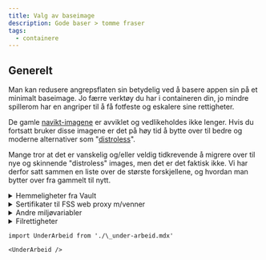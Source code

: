 ```yaml
---
title: Valg av baseimage
description: Gode baser > tomme fraser
tags:
  - containere
---
```


## Generelt

Man kan redusere angrepsflaten sin betydelig ved å basere appen sin på et minimalt baseimage. Jo færre verktøy du har i containeren din, jo mindre spillerom har en angriper til å få fotfeste og eskalere sine rettigheter.

De gamle [navikt-imagene](https://github.com/navikt/baseimages/) er avviklet og vedlikeholdes ikke lenger. Hvis du fortsatt bruker disse imagene er det på høy tid å bytte over til bedre og moderne alternativer som "[distroless](./containere#distroless)".

Mange tror at det er vanskelig og/eller veldig tidkrevende å migrere over til nye og skinnende "distroless" images, men det er det faktisk ikke. Vi har derfor satt sammen en liste over de største forskjellene, og hvordan man bytter over fra gammelt til nytt.

<details>
<summary>Hemmeligheter fra Vault</summary>
<p>
  [Nais](https://doc.nais.io/workloads/application/reference/application-spec/?h=vault#vault) injecter hemmeligheter fra Vault som filer. `navikt` base-images har et shellscript som leser disse filene og lager miljøvariabler av innholdet. Her har man to muligheter:
  - Endre i appen sånn at hemmeligheter leses fra filer istedenfor miljøvariabler. 
  - Flytt hemmelighetene over til [Console](https://console.nav.cloud.nais.io/). De vil da automatisk injiseres som miljøvariabler i poden. Dette er den anbefalte løsningen.
  - Hemmeligheter for on-prem Postgres funker som før, ingen endringer kreves.
</p>
</details>

<details>
<summary>Sertifikater til FSS web proxy m/venner</summary>
<p>
  Disse sertifikatene injiseres automatisk fra plattformen inn i poden din, du trenger ikke å gjøre noe som helst 😎
</p>
</details>

<details>
<summary>Andre miljøvariabler</summary>
<p>
  Alle "ikke-hemmelige" miljøvariabler, feks `JAVA_OPTS` e.l., kan spesifiseres i [app-manifestet](https://doc.nais.io/workloads/application/reference/application-spec/?h=env#env). Her er det også muligheter for [templating](https://doc.nais.io/operate/cli/reference/validate/?h=templating#templating) sånn at de kan få forskjellig innhold for dev og prod.
</p>
</details>

<details>
<summary>Filrettigheter</summary>
<p>
Husk att applikasjoner på nais kjører som user/group 1069 (Ref: [Nais docs](https://doc.nais.io/workloads/reference/container-security/)).
Hvis du for eksempel skall kopiere in en fil som applikasjonen skall lese er det viktig att du setter riktige rettigheter på filen.
Du kan kopiere in en fil med riktige rettigheter med `COPY --chown=1069:1069 fil /path/to/fil`.
</p>
</details>

```mdx-code-block
import UnderArbeid from './\_under-arbeid.mdx'

<UnderArbeid />
```
